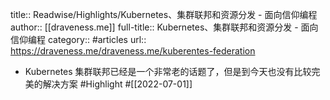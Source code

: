 title:: Readwise/Highlights/Kubernetes、集群联邦和资源分发 - 面向信仰编程
author:: [[draveness.me]]
full-title:: Kubernetes、集群联邦和资源分发 - 面向信仰编程
category:: #articles
url:: https://draveness.me/draveness.me/kuberentes-federation
- Kubernetes 集群联邦已经是一个非常老的话题了，但是到今天也没有比较完美的解决方案 #Highlight #[[2022-07-01]]